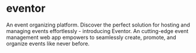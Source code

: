 # eventor
An event organizing platform. Discover the perfect solution for hosting and managing events effortlessly - introducing Eventor. An cutting-edge event management web app empowers to seamlessly create, promote, and organize events like never before.
